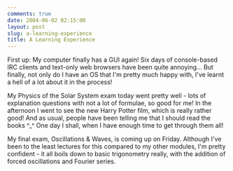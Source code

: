 ```yaml
---
comments: true
date: 2004-06-02 02:15:00
layout: post
slug: a-learning-experience
title: A Learning Experience
---
```


First up: My computer finally has a GUI again!  Six days of console-based IRC clients and text-only web browsers have been quite annoying...  But finally, not only do I have an OS that I'm pretty much happy with, I've learnt a hell of a lot about it in the process!  

My Physics of the Solar System exam today went pretty well - lots of explanation questions with not a lot of formulae, so good for me!  In the afternoon I went to see the new Harry Potter film, which is really rather good!  And as usual, people have been telling me that I should read the books ^_^  One day I shall, when I have enough time to get through them all!  

My final exam, Oscillations & Waves, is coming up on Friday.  Although I've been to the least lectures for this compared to my other modules, I'm pretty confident - it all boils down to basic trigonometry really, with the addition of forced oscillations and Fourier series.  



